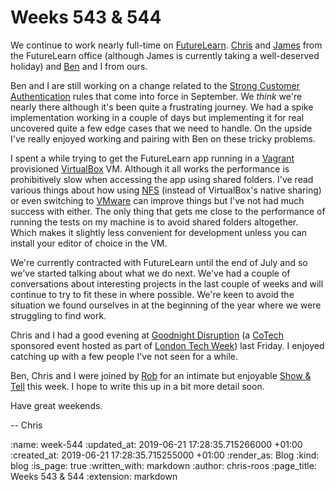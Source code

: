 Weeks 543 & 544
===============

We continue to work nearly full-time on [FutureLearn][futurelearn]. [Chris][chris-lowis] and [James][james-mead] from the FutureLearn office (although James is currently taking a well-deserved holiday) and [Ben][ben-griffiths] and I from ours.

Ben and I are still working on a change related to the [Strong Customer Authentication][sca] rules that come into force in September. We _think_ we're nearly there although it's been quite a frustrating journey. We had a spike implementation working in a couple of days but implementing it for real uncovered quite a few edge cases that we need to handle. On the upside I've really enjoyed working and pairing with Ben on these tricky problems.

I spent a while trying to get the FutureLearn app running in a [Vagrant][vagrant] provisioned [VirtualBox][virtualbox] VM. Although it all works the performance is prohibitively slow when accessing the app using shared folders. I've read various things about how using [NFS][nfs] (instead of VirtualBox's native sharing) or even switching to [VMware][vmware] can improve things but I've not had much success with either. The only thing that gets me close to the performance of running the tests on my machine is to avoid shared folders altogether. Which makes it slightly less convenient for development unless you can install your editor of choice in the VM.

We're currently contracted with FutureLearn until the end of July and so we've started talking about what we do next. We've had a couple of conversations about interesting projects in the last couple of weeks and will continue to try to fit these in where possible. We're keen to avoid the situation we found ourselves in at the beginning of the year where we were struggling to find work.

Chris and I had a good evening at [Goodnight Disruption][goodnight-disruption] (a [CoTech][co-tech] sponsored event hosted as part of [London Tech Week][london-tech-week]) last Friday. I enjoyed catching up with a few people I've not seen for a while.

Ben, Chris and I were joined by [Rob][rob-mckinnon] for an intimate but enjoyable [Show & Tell][show-and-tell-events] this week. I hope to write this up in a bit more detail soon.

Have great weekends.

-- Chris

[ben-griffiths]: /ben-griffiths
[chris-lowis]: /chris-lowis
[co-tech]: https://www.coops.tech/
[futurelearn]: https://www.futurelearn.com/
[goodnight-disruption]: https://attending.io/events/goodnight-disruption-2-london-tech-week
[james-mead]: /james-mead
[london-tech-week]: https://londontechweek.com/
[nfs]: https://en.wikipedia.org/wiki/Network_File_System
[rob-mckinnon]: https://github.com/robmckinnon
[sca]: https://en.wikipedia.org/wiki/Strong_customer_authentication
[show-and-tell-events]: /show-and-tell-events
[vagrant]: https://www.vagrantup.com/
[virtualbox]: https://www.virtualbox.org/
[vmware]: https://www.vmware.com/uk.html

:name: week-544
:updated_at: 2019-06-21 17:28:35.715266000 +01:00
:created_at: 2019-06-21 17:28:35.715255000 +01:00
:render_as: Blog
:kind: blog
:is_page: true
:written_with: markdown
:author: chris-roos
:page_title: Weeks 543 & 544
:extension: markdown
